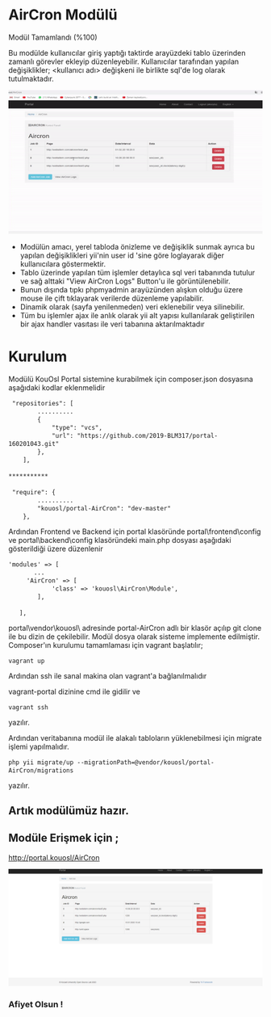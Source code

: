# AirCron Modülü

Modül Tamamlandı (%100)



Bu modülde kullanıcılar giriş yaptığı taktirde arayüzdeki tablo üzerinden zamanlı görevler ekleyip düzenleyebilir. Kullanıcılar tarafından yapılan değişiklikler; <kullanıcı adı> değişkeni ile birlikte sql'de log olarak tutulmaktadır.

![](show.gif)


- Modülün amacı, yerel tabloda önizleme ve değişiklik sunmak ayrıca bu yapılan değişiklikleri yii'nin user id 'sine göre loglayarak diğer kullanıcılara göstermektir.
- Tablo üzerinde yapılan tüm işlemler detaylıca sql veri tabanında tutulur ve sağ alttaki  "View AirCron Logs" Button'u ile görüntülenebilir.
- Bunun dışında tıpkı phpmyadmin arayüzünden alışkın olduğu üzere mouse ile çift tıklayarak verilerde düzenleme yapılabilir.
- Dinamik olarak (sayfa yenilenmeden) veri eklenebilir veya silinebilir. 
- Tüm bu işlemler ajax ile anlık olarak yii alt yapısı kullanılarak geliştirilen bir ajax handler vasıtası ile veri tabanına aktarılmaktadır

# Kurulum

Modülü KouOsl Portal sistemine kurabilmek için composer.json dosyasına aşağıdaki kodlar eklenmelidir


```
 "repositories": [
        ..........
        {
            "type": "vcs",
            "url": "https://github.com/2019-BLM317/portal-160201043.git"
        },
    ],
    
***********

 "require": {
        ..........
        "kouosl/portal-AirCron": "dev-master"
    }, 
 ```
    
    
Ardından Frontend ve Backend için portal klasöründe  portal\frontend\config ve portal\backend\config klasöründeki main.php dosyası aşağıdaki gösterildiği üzere düzenlenir


```
'modules' => [
       ...
     'AirCron' => [
            'class' => 'kouosl\AirCron\Module',
        ],

   ],

 ```

portal\vendor\kouosl\ adresinde portal-AirCron adlı bir klasör açılıp git clone ile bu dizin de çekilebilir.
Modül dosya olarak sisteme implemente edilmiştir. Composer'ın kurulumu tamamlaması için vagrant başlatılır;

```
vagrant up
```

Ardından ssh ile sanal makina olan vagrant'a bağlanılmalıdır

vagrant-portal dizinine cmd ile gidilir ve

```
vagrant ssh
```

yazılır.

Ardından veritabanına modül ile alakalı tabloların yüklenebilmesi için migrate işlemi yapılmalıdır.

```
php yii migrate/up --migrationPath=@vendor/kouosl/portal-AirCron/migrations  
```

yazılır.

## Artık modülümüz hazır.

## Modüle Erişmek için ;

http://portal.kouosl/AirCron

![Afiyet Olsun !](modul.png)

### Afiyet Olsun !
